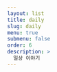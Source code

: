 ```yaml
---
layout: list
title: daily
slug: daily
menu: true
submenu: false
order: 6
description: >
  일상 이야기
---
```

